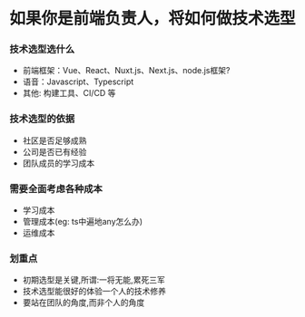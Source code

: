 
# 如果你是前端负责人，将如何做技术选型

### 技术选型选什么
- 前端框架：Vue、React、Nuxt.js、Next.js、node.js框架?
- 语音：Javascript、Typescript
- 其他: 构建工具、CI/CD 等

### 技术选型的依据
- 社区是否足够成熟
- 公司是否已有经验
- 团队成员的学习成本

### 需要全面考虑各种成本
- 学习成本
- 管理成本(eg: ts中遍地any怎么办)
- 运维成本

### 划重点
- 初期选型是关键,所谓:一将无能,累死三军
- 技术选型能很好的体验一个人的技术修养
- 要站在团队的角度,而非个人的角度